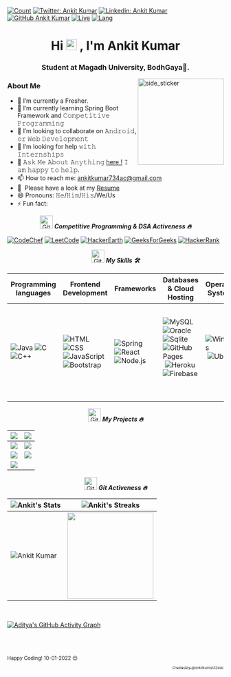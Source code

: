 [![Count](https://komarev.com/ghpvc/?username=ankitkumar734ac&color=brightgreen)]()
[![Twitter: Ankit Kumar](https://img.shields.io/twitter/follow/ankitkumar734ac?style=social)](https://twitter.com/ankitkumar734ac)
[![Linkedin: Ankit Kumar](https://img.shields.io/badge/-ankitkumar734ac-blue?style=flat-square&logo=Linkedin&logoColor=white&link=https://www.linkedin.com/in/ankitkumar734ac/)](https://www.linkedin.com/in/ankitkumar734ac/)
[![GitHub Ankit Kumar](https://img.shields.io/github/followers/ankitkumar734ac?label=follow&style=social)](https://github.com/ankitkumar734ac)
[![Live](https://img.shields.io/badge/Country-India-success)]()
[![Lang](https://img.shields.io/badge/Languages-English%20%26%20Hindi-brightgreen)]()


<h1 align="center">Hi <img src="https://media.giphy.com/media/hvRJCLFzcasrR4ia7z/giphy.gif" width="25px"> , I'm Ankit Kumar</h1>
<h3 align="center">Student at Magadh University, BodhGaya🌟.</h3>

<img align="right" width=200px height=200px alt="side_sticker" src="https://media.giphy.com/media/TEnXkcsHrP4YedChhA/giphy.gif" />

### About Me
- 🔭 I’m currently a Fresher.
- 🌱 I’m currently learning Spring Boot Framework and 𝙲𝚘𝚖𝚙𝚎𝚝𝚒𝚝𝚒𝚟𝚎 𝙿𝚛𝚘𝚐𝚛𝚊𝚖𝚖𝚒𝚗𝚐
- 👯 I’m looking to collaborate on 𝙰𝚗𝚍𝚛𝚘𝚒𝚍, 𝚘𝚛 𝚆𝚎𝚋 𝙳𝚎𝚟𝚎𝚕𝚘𝚙𝚖𝚎𝚗𝚝
- 🤔 I’m looking for help 𝚠𝚒𝚝𝚑 𝙸𝚗𝚝𝚎𝚛𝚗𝚜𝚑𝚒𝚙𝚜
- 💬 𝙰𝚜𝚔 𝙼𝚎 𝙰𝚋𝚘𝚞𝚝 𝙰𝚗𝚢𝚝𝚑𝚒𝚗𝚐 <a href="">here !</a> 𝙸 𝚊𝚖 𝚑𝚊𝚙𝚙𝚢 𝚝𝚘 𝚑𝚎𝚕𝚙.
- 📫 How to reach me: ankitkumar734ac@gmail.com
- 📄 &nbsp;Please have a look at my [Resume]() 
- 😄 Pronouns: 𝙷𝚎/𝙷𝚒𝚖/𝙷𝚒𝚜/We/Us
- ⚡ Fun fact: 

<p align="center">
  <img src="https://media.giphy.com/media/W5eoZHPpUx9sapR0eu/giphy.gif" width="30px" alt="Git"/>&nbsp;<i><b>Competitive Programming  & DSA Activeness 🔥</b></i></p>
<!-- 
[![Badge](https://cp-logo.vercel.app/codechef/ankitkumar734?logo=true)](https://www.codechef.com/users/ankitkumar734)
[![Leetcode](https://cp-logo.vercel.app/leetcode/ankitkumar734?logo=true)](https://leetcode.com/ankitkumar734/)
-->

[![CodeChef](https://img.shields.io/badge/CodeChef-%23964B00.svg?style=for-the-badge&logo=CodeChef&logoColor=white)](https://www.codechef.com/users/ankitkumar734) [![LeetCode](https://img.shields.io/badge/LeetCode-000000?style=for-the-badge&logo=LeetCode&logoColor=#d16c06)](https://leetcode.com/ankitkumar734/)  [![HackerEarth](https://img.shields.io/badge/HackerEarth-%232C3454.svg?style=for-the-badge&logo=HackerEarth&logoColor=Blue)](https://www.hackerearth.com/@ankit4935)  [![GeeksForGeeks](https://img.shields.io/badge/GeeksforGeeks-gray?style=for-the-badge&logo=geeksforgeeks&logoColor=35914c)](https://auth.geeksforgeeks.org/user/ankitkumar734ac/)  [![HackerRank](https://img.shields.io/badge/-Hackerrank-2EC866?style=for-the-badge&logo=HackerRank&logoColor=white)](https://www.hackerrank.com/ankitkumar734ac)  



<!-- ------------------------------------------------------------------------------------------------------------------------------------------------------------- -->
<p align="center">  <img src="https://media.giphy.com/media/W5eoZHPpUx9sapR0eu/giphy.gif" width="30px" alt="Git"/>&nbsp;<i><b>My Skills 🛠️</b></i></p>

| Programming languages | Frontend Development | Frameworks | Databases & Cloud Hosting | Operating Systems | IDE | Software & Tools |
| --- | --- | --- | --- | --- | --- | --- |
| ![Java](https://img.shields.io/badge/-Java-05122A?style=flat&logo=Java&logoColor=FFA518)&nbsp;![C](https://img.shields.io/badge/-C-05122A?style=flat&logo=C&logoColor=A8B9CC)&nbsp;![C++](https://img.shields.io/badge/-C++-05122A?style=flat&logo=C%2B%2B&logoColor=00599C)&nbsp; | ![HTML](https://img.shields.io/badge/-HTML-05122A?style=flat&logo=HTML5)&nbsp;![CSS](https://img.shields.io/badge/-CSS-05122A?style=flat&logo=CSS3&logoColor=1572B6)&nbsp;![JavaScript](https://img.shields.io/badge/-JavaScript-05122A?style=flat&logo=javascript)&nbsp;![Bootstrap](https://img.shields.io/badge/-Bootstrap-05122A?style=flat&logo=bootstrap&logoColor=563D7C)&nbsp; | ![Spring](https://img.shields.io/badge/spring-%236DB33F.svg?style=flat&logo=spring&logoColor=white)&nbsp;![React](https://img.shields.io/badge/-React-05122A?style=flat&logo=react)&nbsp;![Node.js](https://img.shields.io/badge/-Node.js-05122A?style=flat&logo=node.js)&nbsp; | ![MySQL](https://img.shields.io/badge/mysql-%2300f.svg?style=flat&logo=mysql&logoColor=white)&nbsp;![Oracle](https://img.shields.io/badge/Oracle-F80000?style=flat&logo=oracle&logoColor=white)&nbsp;![Sqlite](https://img.shields.io/badge/sqlite-%2307405e.svg?style=flat&logo=sqlite&logoColor=white)&nbsp;![GitHub Pages](https://img.shields.io/badge/GitHub%20Pages-%23327FC7.svg?style=flat&llogo=github&logoColor=white)&nbsp;![Heroku](https://img.shields.io/badge/Heroku%20-%23430098.svg?logo=heroku&logoColor=white)&nbsp;![Firebase](https://img.shields.io/badge/Firebase-%23316192.svg?logo=firebase&logoColor=white)&nbsp; | ![Windows](https://img.shields.io/badge/Windows-0078D6?logo=windows&logoColor=white)&nbsp;![Ubuntu](https://img.shields.io/badge/Ubuntu-E95420?style=flat-square&logo=ubuntu&logoColor=white)&nbsp; | ![Visual Studio Code](https://img.shields.io/badge/-Visual%20Studio%20Code-05122A?style=flat&logo=visual-studio-code&logoColor=007ACC)&nbsp;![Eclipse](https://img.shields.io/badge/-Eclipse-05122A?style=flat&logo=eclipse-ide&logoColor=2C2255)&nbsp;![NetBeans IDE](https://img.shields.io/badge/NetBeansIDE-1B6AC6.svg?style=flat&logo=apache-netbeans-ide&logoColor=white)![Intellij](https://img.shields.io/badge/IntelliJ&nbsp;IDEA-000000.svg?logo=intellij-idea&logoColor=white)&nbsp; | ![Android](https://img.shields.io/badge/Android-3DDC84?style=flat-square&logo=android&logoColor=white)&nbsp;![Git](https://img.shields.io/badge/-Git-05122A?style=flat&logo=git)&nbsp;![GitHub](https://img.shields.io/badge/-GitHub-05122A?style=flat&logo=github)&nbsp;![Sublime](https://img.shields.io/badge/sublime_text-%23575757.svg?logo=sublime-text&logoColor=important)&nbsp;![Notepad](https://img.shields.io/badge/Notepad++-90E59A.svg?logo=notepad%2B%2B&logoColor=black)&nbsp; |


<!-- ----------------------------------------------------------------------------------------------------------------------------------------------------------- -->

<p align="center">  <img src="https://media.giphy.com/media/W5eoZHPpUx9sapR0eu/giphy.gif" width="30px" alt="Git"/>&nbsp;<i><b>My Projects 🔥</b></i></p>

| [![](https://github-readme-stats.vercel.app/api/pin/?username=ankitkumar734ac&theme=gotham&repo=CalculatorWithGoLang)](https://github.com/ankitkumar734ac/CalculatorWithGoLang) | [![](https://github-readme-stats.vercel.app/api/pin/?username=ankitkumar734ac&theme=highcontrast&repo=Social-Media-Integration)](https://github.com/ankitkumar734ac/Social-Media-Integration) |
| -- | -- |
| [![](https://github-readme-stats.vercel.app/api/pin/?username=ankitkumar734ac&theme=highcontrast&repo=Coffee-Machine)](https://github.com/ankitkumar734ac/Coffee-Machine) | [![](https://github-readme-stats.vercel.app/api/pin/?username=ankitkumar734ac&theme=highcontrast&repo=GoogleDictAPI)](https://github.com/ankitkumar734ac/GoogleDictAPI) |
| [![](https://github-readme-stats.vercel.app/api/pin/?username=ankitkumar734ac&theme=gotham&repo=BLOOD_BANK_MANAGEMENT_SYSTEM)](https://github.com/ankitkumar734ac/BLOOD_BANK_MANAGEMENT_SYSTEM) | [![](https://github-readme-stats.vercel.app/api/pin/?username=ankitkumar734ac&theme=highcontrast&repo=Home-Inventory-Manager-Project-)](https://github.com/ankitkumar734ac/Home-Inventory-Manager-Project-) | 
| [![](https://github-readme-stats.vercel.app/api/pin/?username=ankitkumar734ac&theme=highcontrast&repo=Consumer-Loan-Assistant-Project)](https://github.com/ankitkumar734ac/Consumer-Loan-Assistant-Project) |













<!-- ------------------------------------------------------------------------------------------------------------------------------------------------------------- -->


<p align="center">  <img src="https://media.giphy.com/media/W5eoZHPpUx9sapR0eu/giphy.gif" width="30px" alt="Git"/>&nbsp;<i><b>Git Activeness 🔥</b></i></p>

| ![Ankit's Stats](https://github-readme-stats.vercel.app/api?username=ankitkumar734ac&include_all_commits=true&count_private=true&show_icons=true&title_color=7A7ADB&icon_color=2234AE&text_color=D3D3D3&bg_color=0,000000,130F40) | ![Ankit's Streaks](https://github-readme-streak-stats.herokuapp.com/?user=ankitkumar734ac&theme=radical) |
| --- | --- |
| <img align="center" src="https://github-readme-stats.vercel.app/api/top-langs/?username=ankitkumar734ac&langs_count=9&hide=vba&layout=compact&title_color=7A7ADB&icon_color=2234AE&text_color=D3D3D3&bg_color=0,000000,130F40" alt="Ankit Kumar"/> | <img src = "https://media0.giphy.com/media/KDDpcKigbfFpnejZs6/giphy.gif?cid=ecf05e47oy6f4zjs8g1qoiystc56cu7r9tb8a1fe76e05oty&rid=giphy.gif" width = 200px> |

<br>

[![Aditya's GitHub Activity Graph](https://activity-graph.herokuapp.com/graph?username=ankitkumar734ac&theme=redical)](https://git.io/praveenscience)


<!-- ------------------------------------------------------------------------------------------------------------------------------------------------------------- -->
<br><br>

  <div align="left"><sub>Happy Coding! 10-01-2022  😊  <sub>
  <div align="right"><p ><i><a href="https://github.com/ankitkumar734ac/"><sub>Created by @ankitkumar734ac</sub></a></i></p></div>
